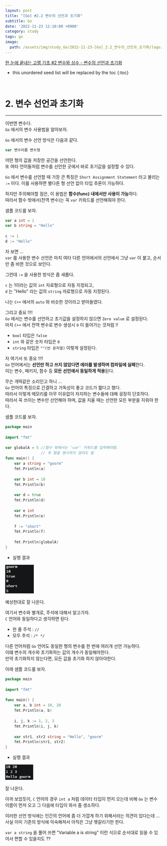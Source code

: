 ```yaml
---
layout: post
title: "[Go] #2.2 변수의 선언과 초기화"
subtitle: Go
date: '2022-11-23 12:10:00 +0900'
category: study
tags: go
image:
  path: /assets/img/study_Go/2022-11-23-[Go]_2.2_변수의_선언과_초기화/logo.png
---
```


[한 눈에 끝내는 고랭 기초 #2 변수와 상수 - 변수의 선언과 초기화](https://edu.goorm.io/learn/lecture/2010/%ED%95%9C-%EB%88%88%EC%97%90-%EB%81%9D%EB%82%B4%EB%8A%94-%EA%B3%A0%EB%9E%AD-%EA%B8%B0%EC%B4%88/lesson/79898/%EB%B3%80%EC%88%98%EC%9D%98-%EC%84%A0%EC%96%B8%EA%B3%BC-%EC%B4%88%EA%B8%B0%ED%99%94) 

<!--more-->

* this unordered seed list will be replaced by the toc
{:toc}

<br>

# 2. 변수 선언과 초기화
---

이번엔 변수다.<br>
`Go` 에서의 변수 사용법을 알아보자.<br>

`Go` 에서의 변수 선언 방식은 다음과 같다.

```Go
var 변수이름 변수형
```

어떤 형의 값을 저장한 공간을 선언한다.<br>
또 여타 언어들처럼 변수를 선언한 곳에서 바로 초기값을 설정할 수 있다.<br>

`Go` 에서 변수를 선언할 때 가장 큰 특징은 `Short Assignment Statement` 라고 불리는 `:=` 이다.
이를 사용하면 별다른 형 선언 없이 타입 추론이 가능하다.<br>

하지만 주의해야할 점은, 이 용법은 **함수(func) 내에서만 사용이 가능**하다.<br>
따라서 함수 밖에서(전역 변수)는 꼭 `var` 키워드를 선언해줘야 한다.

샘플 코드를 보자.<br>

```Go
var a int = 1
var b string = "Hello"
    
c := 1
d := "Hello"
```

자 보면 ...<br>
`var` 를 사용한 변수 선언은 마치 여타 다른 언어에서의 선언에서 그냥 `var` 이 붙고, 순서만 좀 바뀐 것으로 보인다.<br>

그런데 `:=` 을 사용한 방식은 좀 새롭다.<br>

`c` 는 1이라는 값의 `int` 자료형으로 자동 지정되고,<br>
`d` 는 "Hello" 라는 값의 `string` 자료형으로 자동 지정된다.<br>

나는 `C++` 에서의 `auto` 와 비슷한 것이라고 받아들였다.

그리고 중요 !!!!<br>
`Go` 에서는 변수를 선언하고 초기값을 설정하지 않으면 `Zero value` 로 설정된다.<br>
마치 `C++` 에서 전역 변수로 변수 생성시 `0` 이 들어가는 것처럼 !!<br>

* `bool` 타입은 `false`
* `int` 와 같은 숫자 타입은 `0`
* `string` 타입은 `""(빈 문자열)`
이렇게 설정된다.

자 여기서 또 중요 !!!!<br>
`Go` 언어에서는 **선언만 하고 쓰지 않았다면 에러를 발생하며 컴파일에 실패**한다.<br>
이는 변수, 패키지, 함수 등 **모든 선언에서 동일하게 적용**된다.<br>

무슨 개떡같은 소리인고 하니 ...<br>
`Go` 언어의 특징으로 간결하고 가독성이 좋고 코드가 짧다고 했다.<br>
따라서 이렇게 메모리를 아무 이유없이 차지하는 변수들에 대해 굉장히 단호하다.<br>
따라서 꼭 쓰이는 변수만 선언해야 하며, 값을 지울 때는 선언한 모든 부분을 지워야 한다.<br>

샘플 코드를 보자.<br>

```Go
package main

import "fmt"

var globalA = 5 //함수 밖에서는 'var' 키워드를 입력해야함.
				// 꼭 형을 명시하지 않아도 됨
func main() {
    var a string = "goorm"
    fmt.Println(a)

    var b int = 10
    fmt.Println(b)

    var d = true
    fmt.Println(d)

    var e int
    fmt.Println(e)

    f := "short"
    fmt.Println(f)
	
	fmt.Println(globalA)
}
```
* 실행 결과

![1](/assets/img/study_Go/2022-11-23-[Go]_2.2_변수의_선언과_초기화/1.png)

예상한대로 잘 나온다.<br>

여기서 변수와 별개로, 주석에 대해서 알고가자.<br>
`C` 언어와 동일하다고 생각하면 된다.<br>

* 한 줄 주석 : `//`
* 모두 주석 : `/* */`

다른 언어처럼 `Go` 언어도 동일한 형의 변수를 한 번에 여러개 선언 가능하다.<br>
이떄 변수의 개수와 초기화하는 값의 개수가 동일해야한다.<br>
만약 초기화하지 않는다면, 모든 값을 초기화 하지 않아야한다.

아래 샘플 코드를 보자.

```Go
package main

import "fmt"

func main() {
    var a, b int = 10, 20
    fmt.Println(a, b)

	i, j, k := 1, 2, 3
    fmt.Println(i, j, k)

    var str1, str2 string = "Hello", "goorm"
    fmt.Println(str1, str2)
}
```

* 실행 결과

![2](/assets/img/study_Go/2022-11-23-[Go]_2.2_변수의_선언과_초기화/2.png)

잘 나온다.<br>

아까 보았듯이, `C` 언어의 경우 `int a` 처럼 데이터 타입이 먼저 오는데 비해 `Go` 는 변수 이름이 먼저 오고 그 다음에 타입이 와서 좀 생소하다.<br>

이러한 선언 방식에는 인간의 언어에 좀 더 가깝게 하기 위해서라는 의견이 있다는데 ... 사실 이미 기존의 방식에 익숙해져서 아직은 그냥 헷갈리기만 한다.

`var a string` 을 풀어 쓰면 "Variable a is string" 이런 식으로 순서대로 읽을 수 있어서 편할 수 있을지도 ??